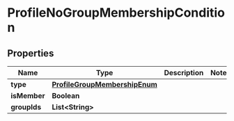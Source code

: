 # ProfileNoGroupMembershipCondition

## Properties
Name | Type | Description | Notes
------------ | ------------- | ------------- | -------------
**type** | [**ProfileGroupMembershipEnum**](ProfileGroupMembershipEnum.md) |  | 
**isMember** | **Boolean** |  | 
**groupIds** | **List&lt;String&gt;** |  | 

